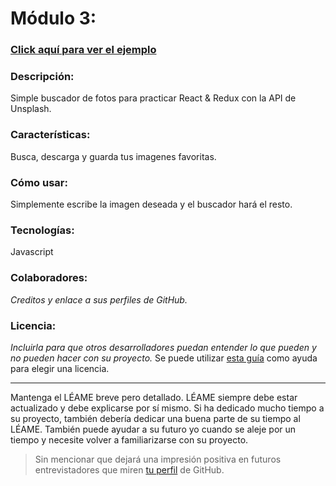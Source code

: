 # Módulo 3:

### [Click aquí para ver el ejemplo](https://gm-gith.github.io/003_modulo/)

### Descripción:    
Simple buscador de fotos para practicar React & Redux con la API de Unsplash.

### Características:    
Busca, descarga y guarda tus imagenes favoritas.

### Cómo usar:          
Simplemente escribe la imagen deseada y el buscador hará el resto.

### Tecnologías:        
Javascript

### Colaboradores:      
*Creditos y enlace a sus perfiles de GitHub.*

### Licencia:           
*Incluirla para que otros desarrolladores puedan entender lo que pueden y no pueden hacer con su proyecto.*
Se puede utilizar [esta guía](https://choosealicense.com/) como ayuda para elegir una licencia.


***

Mantenga el LÉAME breve pero detallado. LÉAME siempre debe estar actualizado y debe explicarse por sí mismo. 
Si ha dedicado mucho tiempo a su proyecto, también debería dedicar una buena parte de su tiempo al LÉAME. 
También puede ayudar a su futuro yo cuando se aleje por un tiempo y necesite volver a familiarizarse con su proyecto. 
> Sin mencionar que dejará una impresión positiva en futuros entrevistadores que miren [tu perfil](https://github.com/GM-GitH) de GitHub.
